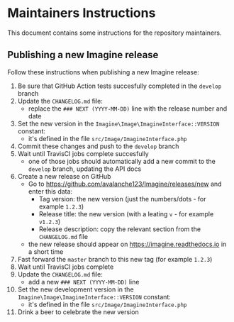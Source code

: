 # Maintainers Instructions

This document contains some instructions for the repository maintainers.


## Publishing a new Imagine release

Follow these instructions when publishing a new Imagine release:

1. Be sure that GitHub Action tests succesfully completed in the `develop` branch
2. Update the `CHANGELOG.md` file:
    - replace the `### NEXT (YYYY-MM-DD)` line with the release number and date  
3. Set the new version in the `Imagine\Image\ImagineInterface::VERSION` constant:
    - it's defined in the file `src/Image/ImagineInterface.php`
4. Commit these changes and push to the `develop` branch
5. Wait until TravisCI jobs complete succesfully
    - one of those jobs should automatically add a new commit to the `develop` branch, updating the API docs
6. Create a new release on GitHub
    - Go to https://github.com/avalanche123/Imagine/releases/new and enter this data:
        - Tag version: the new version (just the numbers/dots - for example `1.2.3`)
        - Release title: the new version (with a leating `v` - for example `v1.2.3`)
        - Release description: copy the relevant section from the `CHANGELOG.md` file
    - the new release should appear on https://imagine.readthedocs.io in a short time
7. Fast forward the `master` branch to this new tag (for example `1.2.3`) 
8. Wait until TravisCI jobs complete
9. Update the `CHANGELOG.md` file:
    - add a new `### NEXT (YYYY-MM-DD)` line
10. Set the new development version in the `Imagine\Image\ImagineInterface::VERSION` constant:
    - it's defined in the file `src/Image/ImagineInterface.php`
11. Drink a beer to celebrate the new version
